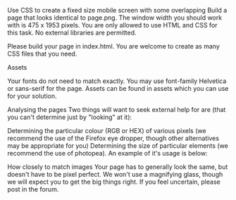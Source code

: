 Use CSS to create a fixed size mobile screen with some overlapping
Build a page that looks identical to page.png. The window width you should work with is 475 x 1953 pixels. You are only allowed to use HTML and CSS for this task. No external libraries are permitted.

Please build your page in index.html. You are welcome to create as many CSS files that you need.

Assets

Your fonts do not need to match exactly. You may use font-family Helvetica or sans-serif for the page.
Assets can be found in assets which you can use for your solution.


Analysing the pages
Two things will want to seek external help for are (that you can't determine just by "looking" at it):

Determining the particular colour (RGB or HEX) of various pixels (we recommend the use of the Firefox eye dropper, though other alternatives may be appropriate for you)
Determining the size of particular elements (we recommend the use of photopea). An example of it's usage is below:


How closely to match images
Your page has to generally look the same, but doesn't have to be pixel perfect. We won't use a magnifying glass, though we will expect you to get the big things right. If you feel uncertain, please post in the forum.